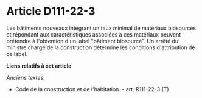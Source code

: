 # Article D111-22-3

Les bâtiments nouveaux intégrant un taux minimal de matériaux biosourcés et répondant aux caractéristiques associées à ces
matériaux peuvent prétendre à l'obtention d'un label "bâtiment biosourcé". Un arrêté du ministre chargé de la construction
détermine les conditions d'attribution de ce label.

**Liens relatifs à cet article**

_Anciens textes_:

  - Code de la construction et de l'habitation. - art. R111-22-3 (T)
